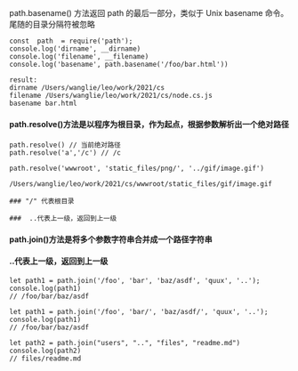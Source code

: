 
path.basename() 方法返回 path 的最后一部分，类似于 Unix basename 命令。 尾随的目录分隔符被忽略

```
const  path  = require('path');
console.log('dirname', __dirname)
console.log('filename', __filename)
console.log('basename', path.basename('/foo/bar.html'))

result:
dirname /Users/wanglie/leo/work/2021/cs
filename /Users/wanglie/leo/work/2021/cs/node.cs.js
basename bar.html
```

#### path.resolve()方法是以程序为根目录，作为起点，根据参数解析出一个绝对路径
```
path.resolve() // 当前绝对路径
path.resolve('a','/c') // /c

path.resolve('wwwroot', 'static_files/png/', '../gif/image.gif')

/Users/wanglie/leo/work/2021/cs/wwwroot/static_files/gif/image.gif

### "/" 代表根目录

###  ..代表上一级，返回到上一级

```
#### path.join()方法是将多个参数字符串合并成一个路径字符串


####  ..代表上一级，返回到上一级

```
let path1 = path.join('/foo', 'bar', 'baz/asdf', 'quux', '..');
console.log(path1)
// /foo/bar/baz/asdf

let path1 = path.join('/foo', 'bar/', 'baz/asdf/', 'quux', '..');
console.log(path1)
// /foo/bar/baz/asdf

let path2 = path.join("users", "..", "files", "readme.md")
console.log(path2)
// files/readme.md

```